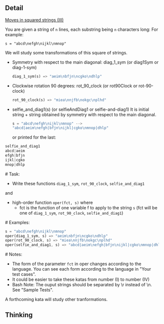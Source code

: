 ## Detail

[Moves in squared strings (III)](https://www.codewars.com/kata/56dbeec613c2f63be4000be6)

You are given a string of `n` lines, each substring being `n` characters long: For example:

`s = "abcd\nefgh\nijkl\nmnop"`

We will study some transformations of this square of strings.

- Symmetry with respect to the main diagonal: diag_1_sym (or diag1Sym or diag-1-sym)

  ```rust
  diag_1_sym(s) => "aeim\nbfjn\ncgko\ndhlp"
  ```

- Clockwise rotation 90 degrees: rot_90_clock (or rot90Clock or rot-90-clock)

  ```rust
  rot_90_clock(s) => "miea\nnjfb\nokgc\nplhd"
  ```

- selfie_and_diag1(s) (or selfieAndDiag1 or selfie-and-diag1) It is initial string + string obtained by symmetry with respect to the main diagonal.

  ```rust
  s = "abcd\nefgh\nijkl\nmnop" --> 
  "abcd|aeim\nefgh|bfjn\nijkl|cgko\nmnop|dhlp"
  ```

  or printed for the last:

```rust
selfie_and_diag1
abcd|aeim
efgh|bfjn
ijkl|cgko 
mnop|dhlp
```

\# Task:

- Write these functions `diag_1_sym`, `rot_90_clock`, `selfie_and_diag1`

and

- high-order function `oper(fct, s)` where
  - fct is the function of one variable f to apply to the string `s` (fct will be one of `diag_1_sym`, `rot_90_clock`, `selfie_and_diag1`)

\# Examples:

```rust
s = "abcd\nefgh\nijkl\nmnop"
oper(diag_1_sym, s) => "aeim\nbfjn\ncgko\ndhlp"
oper(rot_90_clock, s) => "miea\nnjfb\nokgc\nplhd"
oper(selfie_and_diag1, s) => "abcd|aeim\nefgh|bfjn\nijkl|cgko\nmnop|dhlp"
```

\# Notes:

- The form of the parameter `fct` in oper changes according to the language. You can see each form according to the language in "Your test cases".
- It could be easier to take these katas from number (I) to number (IV)
- Bash Note: The ouput strings should be separated by \r instead of \n. See "Sample Tests".

A forthcoming kata will study other tranformations.

## Thinking